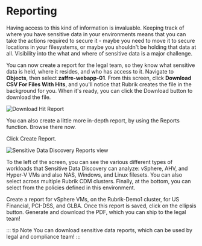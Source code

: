 # Reporting

Having access to this kind of information is invaluable. Keeping track of where you have sensitive data in your environments means that you can take the actions required to secure it - maybe you need to move it to secure locations in your filesystems, or maybe you shouldn't be holding that data at all. Visibility into the what and where of sensitive data is a major challenge.

You can now create a report for the legal team, so they know what sensitive data is held, where it resides, and who has access to it. Navigate to **Objects**, then select **zaffre-webapp-01**. From this screen, click **Download CSV For Files With Hits**, and you'll notice that Rubrik creates the file in the background for you. When it's ready, you can click the Download button to download the file.

![Download Hit Report](./images/export_report.gif)

You can also create a little more in-depth report, by using the Reports function. Browse there now.

Click Create Report.

![Sensitive Data Discovery Reports view](./images/export_legal_team_report.gif)

To the left of the screen, you can see the various different types of workloads that Sensitive Data Discovery can analyze: vSphere, AHV, and Hyper-V VMs and also NAS, Windows, and Linux filesets. You can also select across multiple Rubrik CDM clusters. Finally, at the bottom, you can select from the policies defined in this environment.

Create a report for vSphere VMs, on the Rubrik-Demo1 cluster, for US Financial, PCI-DSS, and GLBA. Once this report is saved, click on the ellipsis button. Generate and download the PDF, which you can ship to the legal team!

::: tip Note
You can download sensitive data reports, which can be used by legal and compliance team!
:::
